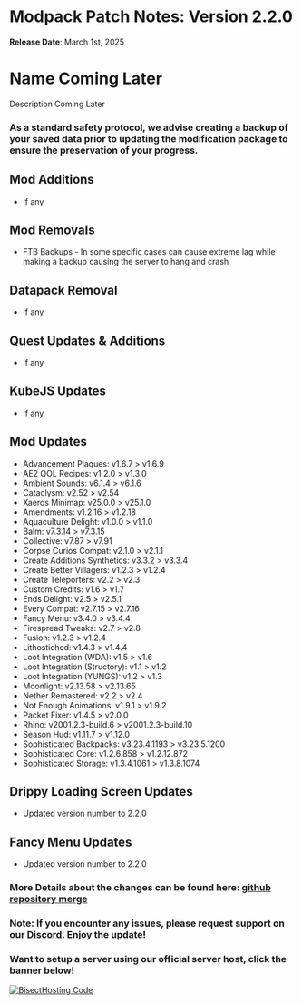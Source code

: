 # Modpack Patch Notes: Version 2.2.0
**Release Date**: March 1st, 2025

# Name Coming Later

Description Coming Later

### As a standard safety protocol, we advise creating a backup of your saved data prior to updating the modification package to ensure the preservation of your progress.

## Mod Additions
- If any

## **Mod Removals**  
- FTB Backups - In some specific cases can cause extreme lag while making a backup causing the server to hang and crash

## **Datapack Removal**  
- If any

## **Quest Updates & Additions**  
- If any

## **KubeJS Updates**  
- If any

## Mod Updates
- Advancement Plaques: v1.6.7 > v1.6.9
- AE2 QOL Recipes: v1.2.0 > v1.3.0
- Ambient Sounds: v6.1.4 > v6.1.6
- Cataclysm: v2.52 > v2.54
- Xaeros Minimap: v25.0.0 > v25.1.0
- Amendments: v1.2.16 > v1.2.18
- Aquaculture Delight: v1.0.0 > v1.1.0
- Balm: v7.3.14 > v7.3.15
- Collective: v7.87 > v7.91
- Corpse Curios Compat: v2.1.0 > v2.1.1
- Create Additions Synthetics: v3.3.2 > v3.3.4
- Create Better Villagers: v1.2.3 > v1.2.4
- Create Teleporters: v2.2 > v2.3
- Custom Credits: v1.6 > v1.7
- Ends Delight: v2.5 > v2.5.1
- Every Compat: v2.7.15 > v2.7.16
- Fancy Menu: v3.4.0 > v3.4.4
- Firespread Tweaks: v2.7 > v2.8
- Fusion: v1.2.3 > v1.2.4
- Lithostiched: v1.4.3 > v1.4.4
- Loot Integration (WDA): v1.5 > v1.6
- Loot Integration (Structory): v1.1 > v1.2
- Loot Integration (YUNGS): v1.2 > v1.3
- Moonlight: v2.13.58 > v2.13.65
- Nether Remastered: v2.2 > v2.4
- Not Enough Animations: v1.9.1 > v1.9.2
- Packet Fixer: v1.4.5 > v2.0.0
- Rhino: v2001.2.3-build.6 > v2001.2.3-build.10
- Season Hud: v1.11.7 > v1.12.0
- Sophisticated Backpacks: v3.23.4.1193 > v3.23.5.1200
- Sophisticated Core: v1.2.6.858 > v1.2.12.872
- Sophisticated Storage: v1.3.4.1061 > v1.3.8.1074

## Drippy Loading Screen Updates
- Updated version number to 2.2.0

## Fancy Menu Updates
- Updated version number to 2.2.0

### More Details about the changes can be found here: [github repository merge](https://github.com/M0nkeyPr0grammer/Create-Forge-Frontier/compare/?)

### Note: If you encounter any issues, please request support on our [Discord](https://discord.gg/quenZthXgy). Enjoy the update!

### Want to setup a server using our official server host, click the banner below!
[![BisectHosting Code](https://raw.githubusercontent.com/M0nkeyPr0grammer/Landscapes-Reimagined/main/BH_Landscape_Reimagined.png)](https://bisecthosting.com/M0nkeyPr0grammer?r=curseforge+chanelog)